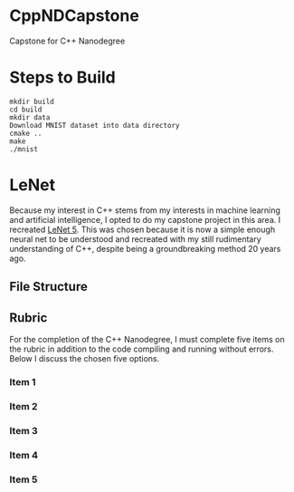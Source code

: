 # CppNDCapstone
Capstone for C++ Nanodegree

# Steps to Build

    mkdir build
    cd build
    mkdir data
    Download MNIST dataset into data directory
    cmake ..
    make
    ./mnist


# LeNet

Because my interest in C++ stems from my interests in machine learning and artificial intelligence, I opted to do my capstone project in this area.  I recreated [LeNet 5](http://yann.lecun.com/exdb/publis/pdf/lecun-01a.pdf).  This was chosen because it is now a simple enough neural net to be understood and recreated with my still rudimentary understanding of C++, despite being a groundbreaking method 20 years ago.

## File Structure



## Rubric

For the completion of the C++ Nanodegree, I must complete five items on the rubric in addition to the code compiling and running without errors.  Below I discuss the chosen five options.

### Item 1



### Item 2



### Item 3

### Item 4
### Item 5
